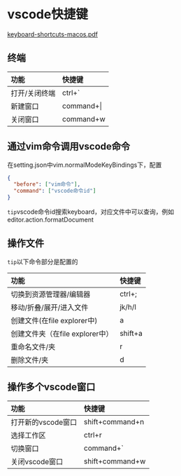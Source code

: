 # vscode快捷键

[keyboard-shortcuts-macos.pdf](./keyboard-shortcuts-macos.pdf)

## 终端

|功能|快捷键|
|:--|:--|
|打开/关闭终端|ctrl+`|
|新建窗口|command+\|
|关闭窗口|command+w|

## 通过vim命令调用vscode命令

在setting.json中vim.normalModeKeyBindings下，配置

```json
{
  "before": ["vim命令"],
  "command": ["vscode命令id"]
}
```

`tip`vscode命令id搜索keyboard，对应文件中可以查询，例如editor.action.formatDocument

## 操作文件
 
`tip`以下命令部分是配置的

|功能|快捷键|
|:--|:--|
|切换到资源管理器/编辑器|ctrl+;|
|移动/折叠/展开/进入文件|jk/h/l|
|创建文件(在file explorer中)|a|
|创建文件夹（在file explorer中）|shift+a|
|重命名文件/夹|r|
|删除文件/夹|d|

## 操作多个vscode窗口

|功能|快捷键|
|:--|:--|
|打开新的vscode窗口|shift+command+n|
|选择工作区|ctrl+r|
|切换窗口|command+`|
|关闭vscode窗口|shift+command+w|
